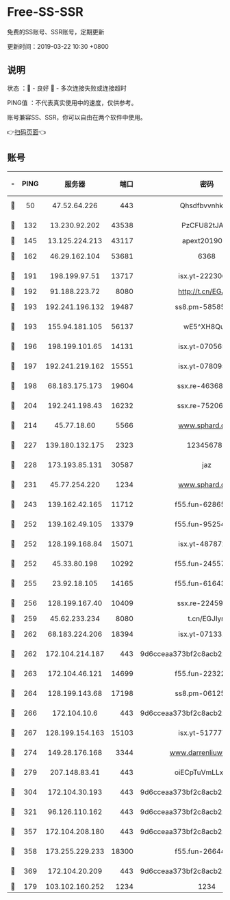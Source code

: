 # Free-SS-SSR

免费的SS账号、SSR账号，定期更新

更新时间：2019-03-22 10:30 +0800

## 说明

状态     ：🙂 - 良好 🙁 - 多次连接失败或连接超时

PING值   ：不代表真实使用中的速度，仅供参考。

账号兼容SS、SSR，你可以自由在两个软件中使用。

👉[扫码页面](https://liesauer.github.io/Free-SS-SSR/)👈

## 账号

|-|PING|服务器|端口|密码|加密方式|区域|
|:----:|:----:|:-----:|-----:|:----:|:----:|:----:|
|🙂|50|47.52.64.226|443|Qhsdfbvvnhkm1|aes-256-cfb|HK|
|🙂|132|13.230.92.202|43538|PzCFU82tJAdZ|aes-256-cfb|JP|
|🙂|145|13.125.224.213|43117|apext2019005|chacha20|KR|
|🙂|162|46.29.162.104|53681|6368|aes-256-ctr|RU|
|🙂|191|198.199.97.51|13717|isx.yt-22230608|aes-256-cfb|US|
|🙂|192|91.188.223.72|8080|http://t.cn/EGJIyrl|rc4-md5|RU|
|🙂|193|192.241.196.132|19487|ss8.pm-58585606|aes-256-cfb|US|
|🙂|193|155.94.181.105|56137|wE5^XH8Quw|aes-256-cfb|US|
|🙂|196|198.199.101.65|14131|isx.yt-07056512|aes-256-cfb|US|
|🙂|197|192.241.219.162|15551|isx.yt-07809565|aes-256-cfb|US|
|🙂|198|68.183.175.173|19604|ssx.re-46368916|aes-256-cfb|US|
|🙂|204|192.241.198.43|16232|ssx.re-75206389|aes-256-cfb|US|
|🙂|214|45.77.18.60|5566|www.sphard.com|aes-256-cfb|JP|
|🙂|227|139.180.132.175|2323|123456789|aes-256-cfb|SG|
|🙂|228|173.193.85.131|30587|jaz|aes-256-cfb|US|
|🙂|231|45.77.254.220|1234|www.sphard.com|aes-256-cfb|SG|
|🙂|243|139.162.42.165|11712|f55.fun-62865746|aes-256-cfb|SG|
|🙂|252|139.162.49.105|13379|f55.fun-95254203|aes-256-cfb|SG|
|🙂|252|128.199.168.84|15071|isx.yt-48787217|aes-256-cfb|SG|
|🙂|252|45.33.80.198|10292|f55.fun-24557903|aes-256-cfb|US|
|🙂|255|23.92.18.105|14165|f55.fun-61643656|aes-256-cfb|US|
|🙂|256|128.199.167.40|10409|ssx.re-22459395|aes-256-cfb|SG|
|🙂|259|45.62.233.234|8080|t.cn/EGJIyrl|rc4-md5|CA|
|🙂|262|68.183.224.206|18394|isx.yt-07133195|aes-256-cfb|SG|
|🙂|262|172.104.214.187|443|9d6cceaa373bf2c8acb22e60b6a58be6|aes-256-cfb|US|
|🙂|263|172.104.46.121|14699|f55.fun-22322504|aes-256-cfb|SG|
|🙂|264|128.199.143.68|17198|ss8.pm-06125832|aes-256-cfb|SG|
|🙂|266|172.104.10.6|443|9d6cceaa373bf2c8acb22e60b6a58be6|aes-256-cfb|US|
|🙂|267|128.199.154.163|15103|isx.yt-51777713|aes-256-cfb|SG|
|🙂|274|149.28.176.168|3344|www.darrenliuwei.com|aes-256-cfb|AU|
|🙂|279|207.148.83.41|443|oiECpTuVmLLxk4Ts|aes-256-cfb|AU|
|🙂|304|172.104.30.193|443|9d6cceaa373bf2c8acb22e60b6a58be6|aes-256-cfb|US|
|🙂|321|96.126.110.162|443|9d6cceaa373bf2c8acb22e60b6a58be6|aes-256-cfb|US|
|🙂|357|172.104.208.180|443|9d6cceaa373bf2c8acb22e60b6a58be6|aes-256-cfb|US|
|🙂|358|173.255.229.233|18300|f55.fun-26644878|aes-256-cfb|US|
|🙂|369|172.104.20.209|443|9d6cceaa373bf2c8acb22e60b6a58be6|aes-256-cfb|US|
|🙁|179|103.102.160.252|1234|1234|rc4-md5|JP|
